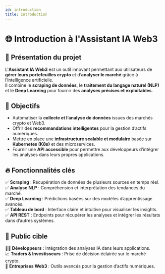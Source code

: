 ```yaml
---
id: introduction
title: Introduction
---
```


# 🌐 Introduction à l'Assistant IA Web3  

## 🚀 Présentation du projet  
L'**Assistant IA Web3** est un outil innovant permettant aux utilisateurs de **gérer leurs portefeuilles crypto** et d’**analyser le marché** grâce à l’intelligence artificielle.  
Il combine le **scraping de données**, le **traitement du langage naturel (NLP)** et le **Deep Learning** pour fournir des **analyses précises et exploitables**.

## 🎯 Objectifs  
- Automatiser la **collecte et l’analyse de données** issues des marchés crypto et Web3.  
- Offrir des **recommandations intelligentes** pour la gestion d’actifs numériques.  
- Mettre en place une **infrastructure scalable et modulaire** basée sur **Kubernetes (K8s)** et des microservices.  
- Fournir une **API accessible** pour permettre aux développeurs d’intégrer les analyses dans leurs propres applications.

## 🔥 Fonctionnalités clés  
✅ **Scraping** : Récupération de données de plusieurs sources en temps réel.  
✅ **Analyse NLP** : Compréhension et interprétation des tendances du marché.  
✅ **Deep Learning** : Prédictions basées sur des modèles d’apprentissage avancés.  
✅ **Tableau de bord** : Interface claire et intuitive pour visualiser les insights.  
✅ **API REST** : Endpoints pour récupérer les analyses et intégrer les résultats dans d’autres systèmes.  

## 📌 Public cible  
👨‍💻 **Développeurs** : Intégration des analyses IA dans leurs applications.  
📈 **Traders & Investisseurs** : Prise de décision éclairée sur le marché crypto.  
🏦 **Entreprises Web3** : Outils avancés pour la gestion d’actifs numériques.  
